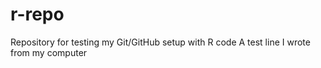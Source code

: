 # r-repo
Repository for testing my Git/GitHub setup with R code
A test line I wrote from my computer
